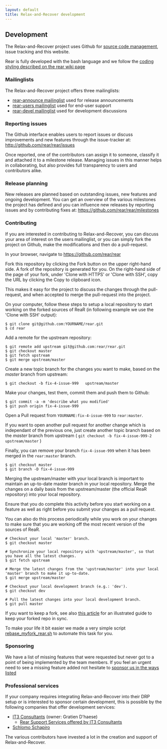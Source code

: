 ```yaml
---
layout: default
title: Relax-and-Recover development
---
```


## Development
The Relax-and-Recover project uses Github for [source code management](https://github.com/rear),
issue tracking and this website.

Rear is fully developed with the bash language and we follow the [coding styling described on the rear wiki page](https://github.com/rear/rear/wiki/Coding-Style)


### Mailinglists
The Relax-and-Recover project offers three mailinglists:

 - [rear-announce mailinglist](http://lists.relax-and-recover.org/mailman/listinfo/rear-announce)
   used for release announcements
 - [rear-users mailinglist](http://lists.relax-and-recover.org/mailman/listinfo/rear-users)
   used for end-user support
 - [rear-devel mailinglist](http://lists.relax-and-recover.org/mailman/listinfo/rear-devel)
   used for development discussions


### Reporting issues
The Github interface enables users to report issues or discuss improvements
and new features through the issue-tracker at:
<http://github.com/rear/rear/issues>

Once reported, one of the contributors can assign it to someone, classify it
and attached it to a milestone release. Managing issues in this manner helps
in collaborating, but also provides full transparency to users and contributors
alike.


### Release planning
New releases are planned based on outstanding issues, new features and ongoing
development. You can get an overview of the various milestones the project has
defined and you can influence new releases by reporting issues and by
contributing fixes at: <https://github.com/rear/rear/milestones>


### Contributing
If you are interested in contributing to Relax-and-Recover, you can discuss
your area of interest on the users mailinglist, or you can simply fork the
project on Github, make the modifications and then do a pull-request.

In your browser, navigate to <https://github.com/rear/rear>

Fork this repository by clicking the Fork button on the upper right-hand side. A fork of the repository is generated for you. On the right-hand side of the page of your fork, under 'Clone with HTTPS' or 'Clone with SSH', copy the URL by clicking the Copy to clipboard icon.

This makes it easy for the project to discuss the changes through the
pull-request, and when accepted to merge the pull-request into the project.

On your computer, follow these steps to setup a local repository to start working on the forked sources of ReaR (in following example we use the 'Clone with SSH' output):

    $ git clone git@github.com:YOURNAME/rear.git
    $ cd rear

Add a remote for the upstream repository:

    $ git remote add upstream git@github.com:rear/rear.git
    $ git checkout master
    $ git fetch upstream
    $ git merge upstream/master

Create a new topic branch for the changes you want to make, based on the *master* branch from upstream:

    $ git checkout -b fix-4-issue-999   upstream/master

Make your changes, test them, commit them and push them to Github:

    $ git commit -a -m 'describe what you modified'
    $ git push origin fix-4-issue-999

Open a Pull request from `YOURNAME:fix-4-issue-999` to `rear:master`.

If you want to open another pull request for another change which is independant of the previous one, just create another topic branch based on the *master* branch from upstream ( `git checkout -b fix-4-issue-999-2 upstream/master` )

Finally, you can remove your branch `fix-4-issue-999` when it has been merged in the `rear:master` branch.

    $ git checkout master
    $ git branch -D fix-4-issue-999

Merging the upstream/master with your local branch is important to maintain an up-to-date master branch in your local repository. Merge the changes on a daily basis from the upstream/master (the official ReaR repository) into your local repository.

Ensure that you do complete this activity before you start working on a feature as well as right before you submit your changes as a pull request.

You can also do this process periodically while you work on your changes to make sure that you are working off the most recent version of the sources of ReaR.

    # Checkout your local 'master' branch.
    $ git checkout master
    
    # Synchronize your local repository with 'upstream/master', so that you have all the latest changes.
    $ git fetch upstream
    
    # Merge the latest changes from the 'upstream/master' into your local 'master' branch to make it up-to-date.
    $ git merge upstream/master
    
    # Checkout your local development branch (e.g.: 'dev').
    $ git checkout dev
    
    # Pull the latest changes into your local development branch.
    $ git pull master
    
If you want to keep a fork, see also [this article](https://2buntu.com/articles/1459/keeping-your-forked-repo-synced-with-the-upstream-source/) for an illustrated guide to keep your forked repo in sync.

To make your life it bit easier we made a very simple script [rebase_myfork_rear.sh](https://github.com/gdha/mismas/blob/master/rebase_myfork_rear.sh) to automate this task for you.

### Sponsoring
We have a list of missing features that were requested but never got to a point
of being implemented by the team members. If you feel an urgent need to see a
missing feature added not hesitate to [sponsor us in the ways listed](/support/sponsors)

### Professional services
If your company requires integrating Relax-and-Recover into their DRP setup or
is interested to sponsor certain development, this is possible by the following
companies that offer development services:

 - [IT3 Consultants](https://www.it3.be/) (owner: Gratien D'haese)
   * [Rear Support Services offered by IT3 Consultants](https://www.it3.be/rear-support/)
 - [Schlomo Schapiro](http://consulting.schlomo.schapiro.org/)

The various contributors have invested a lot in the creation and support
of Relax-and-Recover.
